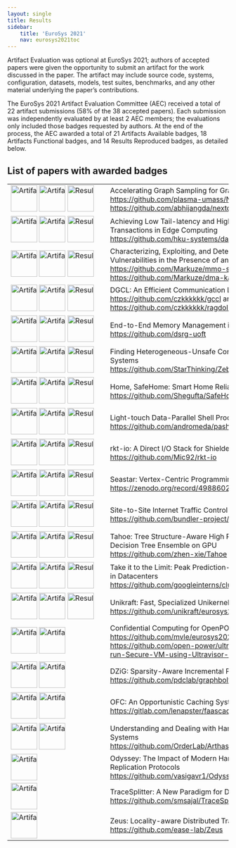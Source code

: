 ```yaml
---
layout: single
title: Results
sidebar:
    title: 'EuroSys 2021'
    nav: eurosys2021toc
---
```


Artifact Evaluation was optional at EuroSys 2021; authors of accepted papers were given the
opportunity to submit an artifact for the work discussed in the paper. The artifact may include
source code, systems, configuration, datasets, models, test suites, benchmarks, and any other
material underlying the paper’s contributions. 

The EuroSys 2021 Artifact Evaluation Committee (AEC) received a total of 22 artifact submissions
(58% of the 38 accepted papers). Each submission was independently evaluated by at least 2 AEC
members; the evaluations only included those badges requested by authors.
At the end of the process, the AEC awarded a total of 21 Artifacts Available badges, 18
Artifacts Functional badges, and 14 Results Reproduced badges, as detailed below.


List of papers with awarded badges
----------------------------------

<table>
<tr>
  <td nowrap style="width:210px">
    <img style="width:60px; height:60px" src="/images/acm_available_1.1.png" alt="Artifacts Available badge">
    <img style="width:60px; height:60px" src="/images/acm_functional_1.1.png" alt="Artifacts Functional badge">
    <img style="width:60px; height:60px" src="/images/acm_reproduced_1.1.png" alt="Results Reproduced badge">
  </td>
  <td>
    Accelerating Graph Sampling for Graph Machine Learning using GPUs<br>
    <a href="https://github.com/plasma-umass/NextDoor">https://github.com/plasma-umass/NextDoor</a> and
    <a href="https://github.com/abhijangda/nextdoor-experiments/">https://github.com/abhijangda/nextdoor-experiments/</a>
  </td>
</tr>
<tr>
  <td nowrap>
    <img style="width:60px; height:60px" src="/images/acm_available_1.1.png" alt="Artifacts Available badge">
    <img style="width:60px; height:60px" src="/images/acm_functional_1.1.png" alt="Artifacts Functional badge">
    <img style="width:60px; height:60px" src="/images/acm_reproduced_1.1.png" alt="Results Reproduced badge">
  </td>
  <td>
    Achieving Low Tail-latency and High Scalability for Serializable Transactions in Edge Computing<br>
    <a href="https://github.com/hku-systems/dast">https://github.com/hku-systems/dast</a>
  </td>
</tr>
<tr>
  <td nowrap>
    <img style="width:60px; height:60px" src="/images/acm_available_1.1.png" alt="Artifacts Available badge">
    <img style="width:60px; height:60px" src="/images/acm_functional_1.1.png" alt="Artifacts Functional badge">
    <img style="width:60px; height:60px" src="/images/acm_reproduced_1.1.png" alt="Results Reproduced badge">
  </td>
  <td>
    Characterizing, Exploiting, and Detecting DMA Code Injection Vulnerabilities in the Presence of an IOMMU<br>
    <a href="https://github.com/Markuze/mmo-static">https://github.com/Markuze/mmo-static</a> and
    <a href="https://github.com/Markuze/dma-kasan">https://github.com/Markuze/dma-kasan</a>
  </td>
</tr>
<tr>
  <td nowrap>
    <img style="width:60px; height:60px" src="/images/acm_available_1.1.png" alt="Artifacts Available badge">
    <img style="width:60px; height:60px" src="/images/acm_functional_1.1.png" alt="Artifacts Functional badge">
    <img style="width:60px; height:60px" src="/images/acm_reproduced_1.1.png" alt="Results Reproduced badge">
  </td>
  <td>
    DGCL: An Efficient Communication Library for Distributed GNN Training<br>
    <a href="https://github.com/czkkkkkk/gccl">https://github.com/czkkkkkk/gccl</a> and
    <a href="https://github.com/czkkkkkk/ragdoll">https://github.com/czkkkkkk/ragdoll</a>
  </td>
</tr>
<tr>
  <td nowrap>
    <img style="width:60px; height:60px" src="/images/acm_available_1.1.png" alt="Artifacts Available badge">
    <img style="width:60px; height:60px" src="/images/acm_functional_1.1.png" alt="Artifacts Functional badge">
    <img style="width:60px; height:60px" src="/images/acm_reproduced_1.1.png" alt="Results Reproduced badge">
  </td>
  <td>
    End-to-End Memory Management in Elastic System Software Stacks<br>
    <a href="https://github.com/dsrg-uoft">https://github.com/dsrg-uoft</a>
  </td>
</tr>
<tr>
  <td nowrap>
    <img style="width:60px; height:60px" src="/images/acm_available_1.1.png" alt="Artifacts Available badge">
    <img style="width:60px; height:60px" src="/images/acm_functional_1.1.png" alt="Artifacts Functional badge">
    <img style="width:60px; height:60px" src="/images/acm_reproduced_1.1.png" alt="Results Reproduced badge">
  </td>
  <td>
    Finding Heterogeneous-Unsafe Configuration Parameters in Cloud Systems<br>
    <a href="https://github.com/StarThinking/ZebraConf">https://github.com/StarThinking/ZebraConf</a>
  </td>
</tr>
<tr>
  <td nowrap>
    <img style="width:60px; height:60px" src="/images/acm_available_1.1.png" alt="Artifacts Available badge">
    <img style="width:60px; height:60px" src="/images/acm_functional_1.1.png" alt="Artifacts Functional badge">
    <img style="width:60px; height:60px" src="/images/acm_reproduced_1.1.png" alt="Results Reproduced badge">
  </td>
  <td>
    Home, SafeHome: Smart Home Reliability with Visibility and Atomicity<br>
    <a href="https://github.com/Shegufta/SafeHomeFramework">https://github.com/Shegufta/SafeHomeFramework</a>
  </td>
</tr>
<tr>
  <td nowrap>
    <img style="width:60px; height:60px" src="/images/acm_available_1.1.png" alt="Artifacts Available badge">
    <img style="width:60px; height:60px" src="/images/acm_functional_1.1.png" alt="Artifacts Functional badge">
    <img style="width:60px; height:60px" src="/images/acm_reproduced_1.1.png" alt="Results Reproduced badge">
  </td>
  <td>
    Light-touch Data-Parallel Shell Processing<br>
    <a href="https://github.com/andromeda/pash">https://github.com/andromeda/pash</a>
  </td>
</tr>
<tr>
  <td nowrap>
    <img style="width:60px; height:60px" src="/images/acm_available_1.1.png" alt="Artifacts Available badge">
    <img style="width:60px; height:60px" src="/images/acm_functional_1.1.png" alt="Artifacts Functional badge">
    <img style="width:60px; height:60px" src="/images/acm_reproduced_1.1.png" alt="Results Reproduced badge">
  </td>
  <td>
    rkt-io: A Direct I/O Stack for Shielded Execution<br>
    <a href="https://github.com/Mic92/rkt-io">https://github.com/Mic92/rkt-io</a>
  </td>
</tr>
<tr>
  <td nowrap>
    <img style="width:60px; height:60px" src="/images/acm_available_1.1.png" alt="Artifacts Available badge">
    <img style="width:60px; height:60px" src="/images/acm_functional_1.1.png" alt="Artifacts Functional badge">
    <img style="width:60px; height:60px" src="/images/acm_reproduced_1.1.png" alt="Results Reproduced badge">
  </td>
  <td>
    Seastar: Vertex-Centric Programming for Graph Neural Networks<br>
    <a href="https://zenodo.org/record/4988602">https://zenodo.org/record/4988602</a>
  </td>
</tr>
<tr>
  <td nowrap>
    <img style="width:60px; height:60px" src="/images/acm_available_1.1.png" alt="Artifacts Available badge">
    <img style="width:60px; height:60px" src="/images/acm_functional_1.1.png" alt="Artifacts Functional badge">
    <img style="width:60px; height:60px" src="/images/acm_reproduced_1.1.png" alt="Results Reproduced badge">
  </td>
  <td>
    Site-to-Site Internet Traffic Control<br>
    <a href="https://github.com/bundler-project/evaluation">https://github.com/bundler-project/evaluation</a>
  </td>
</tr>
<tr>
  <td nowrap>
    <img style="width:60px; height:60px" src="/images/acm_available_1.1.png" alt="Artifacts Available badge">
    <img style="width:60px; height:60px" src="/images/acm_functional_1.1.png" alt="Artifacts Functional badge">
    <img style="width:60px; height:60px" src="/images/acm_reproduced_1.1.png" alt="Results Reproduced badge">
  </td>
  <td>
    Tahoe: Tree Structure-Aware High Performance Inference Engine for Decision Tree Ensemble on GPU<br>
    <a href="https://github.com/zhen-xie/Tahoe">https://github.com/zhen-xie/Tahoe</a>
  </td>
</tr>
<tr>
  <td nowrap>
    <img style="width:60px; height:60px" src="/images/acm_available_1.1.png" alt="Artifacts Available badge">
    <img style="width:60px; height:60px" src="/images/acm_functional_1.1.png" alt="Artifacts Functional badge">
    <img style="width:60px; height:60px" src="/images/acm_reproduced_1.1.png" alt="Results Reproduced badge">
  </td>
  <td>
    Take it to the Limit: Peak Prediction-driven Resource Overcommitment in Datacenters<br>
    <a href="https://github.com/googleinterns/cluster-resource-forecast">https://github.com/googleinterns/cluster-resource-forecast</a>
  </td>
</tr>
<tr>
  <td nowrap>
    <img style="width:60px; height:60px" src="/images/acm_available_1.1.png" alt="Artifacts Available badge">
    <img style="width:60px; height:60px" src="/images/acm_functional_1.1.png" alt="Artifacts Functional badge">
    <img style="width:60px; height:60px" src="/images/acm_reproduced_1.1.png" alt="Results Reproduced badge">
  </td>
  <td>
    Unikraft: Fast, Specialized Unikernels the Easy Way<br>
    <a href="https://github.com/unikraft/eurosys21-artifacts">https://github.com/unikraft/eurosys21-artifacts</a>
  </td>
</tr>
<tr>
  <td nowrap>
    <img style="width:60px; height:60px" src="/images/acm_available_1.1.png" alt="Artifacts Available badge">
    <img style="width:60px; height:60px" src="/images/acm_functional_1.1.png" alt="Artifacts Functional badge">
  </td>
  <td>
    Confidential Computing for OpenPOWER<br>
    <a href="https://github.com/mvle/eurosys2021_PEF_OpenPOWER">https://github.com/mvle/eurosys2021_PEF_OpenPOWER</a> and
    <a href="https://github.com/open-power/ultravisor/wiki/How-to-build-and-run-Secure-VM-using-Ultravisor-on-a-OpenPOWER-machine">https://github.com/open-power/ultravisor/wiki/How-to-build-and-run-Secure-VM-using-Ultravisor-on-a-OpenPOWER-machine</a>
  </td>
</tr>
<tr>
  <td nowrap>
    <img style="width:60px; height:60px" src="/images/acm_available_1.1.png" alt="Artifacts Available badge">
    <img style="width:60px; height:60px" src="/images/acm_functional_1.1.png" alt="Artifacts Functional badge">
  </td>
  <td>
    DZiG: Sparsity-Aware Incremental Processing of Streaming Graphs<br>
    <a href="https://github.com/pdclab/graphbolt/tree/eurosys21-artifact">https://github.com/pdclab/graphbolt/tree/eurosys21-artifact</a>
  </td>
</tr>
<tr>
  <td nowrap>
    <img style="width:60px; height:60px" src="/images/acm_available_1.1.png" alt="Artifacts Available badge">
    <img style="width:60px; height:60px" src="/images/acm_functional_1.1.png" alt="Artifacts Functional badge">
  </td>
  <td>
    OFC: An Opportunistic Caching System for FaaS Platforms<br>
    <a href="https://gitlab.com/lenapster/faascache/-/tree/master/artifactEvaluation">https://gitlab.com/lenapster/faascache/-/tree/master/artifactEvaluation</a>
  </td>
</tr>
<tr>
  <td nowrap>
    <img style="width:60px; height:60px" src="/images/acm_available_1.1.png" alt="Artifacts Available badge">
    <img style="width:60px; height:60px" src="/images/acm_functional_1.1.png" alt="Artifacts Functional badge">
  </td>
  <td>
    Understanding and Dealing with Hard Faults in Persistent Memory Systems<br>
    <a href="https://github.com/OrderLab/Arthas/blob/master/artifactREADME.md">https://github.com/OrderLab/Arthas/blob/master/artifactREADME.md</a>
  </td>
</tr>
<tr>
  <td nowrap>
    <img style="width:60px; height:60px" src="/images/acm_available_1.1.png" alt="Artifacts Available badge">
  </td>
  <td>
    Odyssey: The Impact of Modern Hardware on Strongly-Consistent Replication Protocols<br>
    <a href="https://github.com/vasigavr1/Odyssey">https://github.com/vasigavr1/Odyssey</a>
  </td>
</tr>
<tr>
  <td nowrap>
    <img style="width:60px; height:60px" src="/images/acm_available_1.1.png" alt="Artifacts Available badge">
  </td>
  <td>
    TraceSplitter: A New Paradigm for Downscaling Traces<br>
    <a href="https://github.com/smsajal/TraceSplitter">https://github.com/smsajal/TraceSplitter</a>
  </td>
</tr>
<tr>
  <td nowrap>
    <img style="width:60px; height:60px" src="/images/acm_available_1.1.png" alt="Artifacts Available badge">
  </td>
  <td>
    Zeus: Locality-aware Distributed Transactions<br>
    <a href="https://github.com/ease-lab/Zeus">https://github.com/ease-lab/Zeus</a>
  </td>
</tr>
</table>
